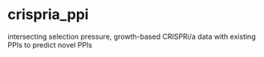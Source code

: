 # crispria_ppi
intersecting selection pressure, growth-based CRISPRi/a data with existing PPIs to predict novel PPIs
